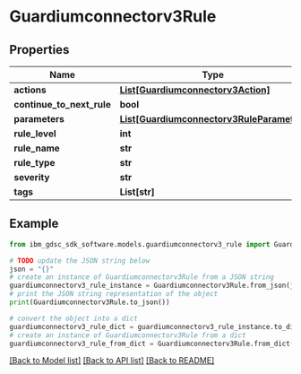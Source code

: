 # Guardiumconnectorv3Rule


## Properties

Name | Type | Description | Notes
------------ | ------------- | ------------- | -------------
**actions** | [**List[Guardiumconnectorv3Action]**](Guardiumconnectorv3Action.md) |  | [optional] 
**continue_to_next_rule** | **bool** |  | [optional] 
**parameters** | [**List[Guardiumconnectorv3RuleParameter]**](Guardiumconnectorv3RuleParameter.md) |  | [optional] 
**rule_level** | **int** |  | [optional] 
**rule_name** | **str** |  | [optional] 
**rule_type** | **str** |  | [optional] 
**severity** | **str** |  | [optional] 
**tags** | **List[str]** |  | [optional] 

## Example

```python
from ibm_gdsc_sdk_software.models.guardiumconnectorv3_rule import Guardiumconnectorv3Rule

# TODO update the JSON string below
json = "{}"
# create an instance of Guardiumconnectorv3Rule from a JSON string
guardiumconnectorv3_rule_instance = Guardiumconnectorv3Rule.from_json(json)
# print the JSON string representation of the object
print(Guardiumconnectorv3Rule.to_json())

# convert the object into a dict
guardiumconnectorv3_rule_dict = guardiumconnectorv3_rule_instance.to_dict()
# create an instance of Guardiumconnectorv3Rule from a dict
guardiumconnectorv3_rule_from_dict = Guardiumconnectorv3Rule.from_dict(guardiumconnectorv3_rule_dict)
```
[[Back to Model list]](../README.md#documentation-for-models) [[Back to API list]](../README.md#documentation-for-api-endpoints) [[Back to README]](../README.md)


